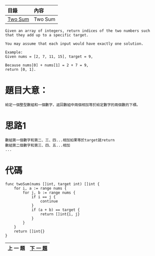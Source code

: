 目錄|內容
:--------|:--------
[Two Sum](two_sum.md)| Two Sum
	Given an array of integers, return indices of the two numbers such that they add up to a specific target.

	You may assume that each input would have exactly one solution.

	Example:
	Given nums = [2, 7, 11, 15], target = 9,

	Because nums[0] + nums[1] = 2 + 7 = 9,
	return [0, 1].
	
# 題目大意：
	給定一個整型數組和一個數字，返回數組中兩個相加等於給定數字的兩個數的下標。
	
# 思路1
	數組第一個數字和第二、三、四...相加如果等於target就return
	數組第二個數字和第三、四、五...相加
	...
	
# 代碼
```golang
func twoSum(nums []int, target int) []int {
	for i, a := range nums {
		for j, b := range nums {
			if i == j {
				continue
			}
			if (a + b) == target {
				return []int{i, j}
			}
		}
	}
	return []int{}
}
```


上 一 題|[下 一 題](https://github.com/qianlnk/leetcode/blob/master/book/add_two_numbers.md "add two numbers")
:------------: | :-----------:
